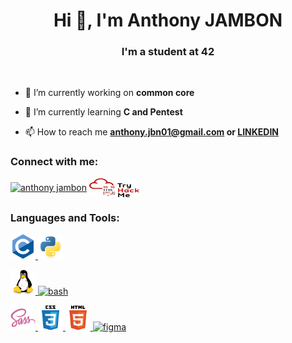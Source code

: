 <h1 align="center">Hi 👋, I'm Anthony JAMBON</h1>
<h3 align="center">I'm a student at 42</h3>

<br>

- 🔭 I’m currently working on **common core**

- 🌱 I’m currently learning **C and Pentest**

- 📫 How to reach me **anthony.jbn01@gmail.com or [LINKEDIN](https://www.linkedin.com/in/anthony-jambon-64b9772a2?utm_source=share&utm_campaign=share_via&utm_content=profile&utm_medium=ios_app)**

<h3 align="left">Connect with me:</h3>
<p align="left">
  <a href="https://linkedin.com/in/anthony jambon" target="blank"><img align="center" src="https://raw.githubusercontent.com/rahuldkjain/github-profile-readme-generator/master/src/images/icons/Social/linked-in-alt.svg" alt="anthony jambon"
    height="30" width="40" /></a>
 <!--  <a href="https://www.hackthebox.com/" target="blank"><img align="center" src="https://www.hackthebox.com/images/logo-htb.svg" alt="Hack The Box anthony jambon"
    height="30" width="120" /></a> -->
  <a href="https://tryhackme.com/p/PER50NN" target="blank"><img align="center" src="https://github.com/breaching/TryHackMe-CTF/raw/main/img/thm.png" alt="Hack The Box anthony jambon"
    height="30" width="80" /></a>
</p>

<h3 align="left">Languages and Tools:</h3>
<p align="left"> 
  <a href="https://www.cprogramming.com/" target="_blank" rel="noreferrer"> <img src="https://raw.githubusercontent.com/devicons/devicon/master/icons/c/c-original.svg" alt="c" width="40" height="40"/> </a>
  <a href="https://www.python.org" target="_blank" rel="noreferrer"> <img src="https://raw.githubusercontent.com/devicons/devicon/master/icons/python/python-original.svg" alt="python" width="40" height="40"/> </a> 

  <a href="https://www.linux.org/" target="_blank" rel="noreferrer"> <img src="https://raw.githubusercontent.com/devicons/devicon/master/icons/linux/linux-original.svg" alt="linux" width="40" height="40"/> </a>
  <a href="https://www.gnu.org/software/bash/" target="_blank" rel="noreferrer"> <img src="https://www.vectorlogo.zone/logos/gnu_bash/gnu_bash-icon.svg" alt="bash" width="40" height="40"/> </a>
  
  <a href="https://sass-lang.com" target="_blank" rel="noreferrer"> <img src="https://raw.githubusercontent.com/devicons/devicon/master/icons/sass/sass-original.svg" alt="sass" width="40" height="40"/> </a>
  <a href="https://www.w3schools.com/css/" target="_blank" rel="noreferrer"> <img src="https://raw.githubusercontent.com/devicons/devicon/master/icons/css3/css3-original-wordmark.svg" alt="css3" width="40" height="40"/> </a>
  <a href="https://www.w3.org/html/" target="_blank" rel="noreferrer"> <img src="https://raw.githubusercontent.com/devicons/devicon/master/icons/html5/html5-original-wordmark.svg" alt="html5" width="40" height="40"/> </a> 
  <a href="https://www.figma.com/" target="_blank" rel="noreferrer"> <img src="https://www.vectorlogo.zone/logos/figma/figma-icon.svg" alt="figma" width="40" height="40"/> </a> 
</p>
